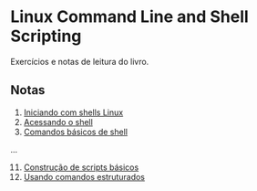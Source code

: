 # Linux Command Line and Shell Scripting

Exercícios e notas de leitura do livro.

## Notas

1. [Iniciando com shells Linux](notas/01_starting_with_linux_shells.md)
2. [Acessando o shell](notas/02_getting_to_the_shell.md)
3. [Comandos básicos de shell](notas/03_basic_bash_shell_commands.md)

...

11. [Construção de scripts básicos](notas/11_basic_script_building.md)
12. [Usando comandos estruturados](notas/12_using_structured_commands.md)
